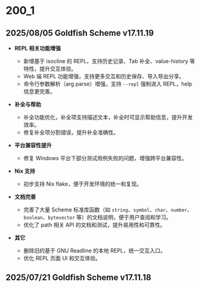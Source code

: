 # 200_1

## 2025/08/05 Goldfish Scheme v17.11.19

- **REPL 相关功能增强**
  - 新增基于 isocline 的 REPL，支持历史记录、Tab 补全、value-history 等特性，提升交互体验。
  - Web 端 REPL 功能增强，支持更多交互和历史保存、导入导出分享。
  - 命令行参数解析（arg parse）增强，支持 `--repl` 强制进入 REPL，help 信息更完善。

- **补全与帮助**
  - 补全功能优化，补全项支持描述文本，补全时可显示帮助信息，提升开发效率。
  - 修复补全项分割错误，提升补全准确性。

- **平台兼容性提升**
  - 修复 Windows 平台下部分测试用例失败的问题，增强跨平台兼容性。

- **Nix 支持**
  - 初步支持 Nix flake，便于开发环境的统一和复现。

- **文档完善**
  - 完善了大量 Scheme 标准库函数（如 `string`、`symbol`、`char`、`number`、`boolean`、`bytevector` 等）的文档说明，便于用户查阅和学习。
  - 优化了 path 相关 API 的文档和测试，提升易用性和可靠性。

- **其它**
  - 删除旧的基于 GNU Readline 的本地 REPL，统一交互入口。
  - 优化 REPL 页面 UI 和交互体验。

## 2025/07/21 Goldfish Scheme v17.11.18
